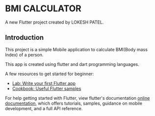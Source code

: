 # BMI CALCULATOR

A new Flutter project created by LOKESH PATEL.

## Introduction

This project is a simple  Mobile application to calculate BMI(Body mass Index) of a person.

This app is created using flutter and dart programming languages.

A few resources to get started for beginner:

- [Lab: Write your first Flutter app](https://flutter.dev/docs/get-started/codelab)
- [Cookbook: Useful Flutter samples](https://flutter.dev/docs/cookbook)

For help getting started with Flutter, view flutter's documentation
[online documentation](https://flutter.dev/docs), which offers tutorials,
samples, guidance on mobile development, and a full API reference.
